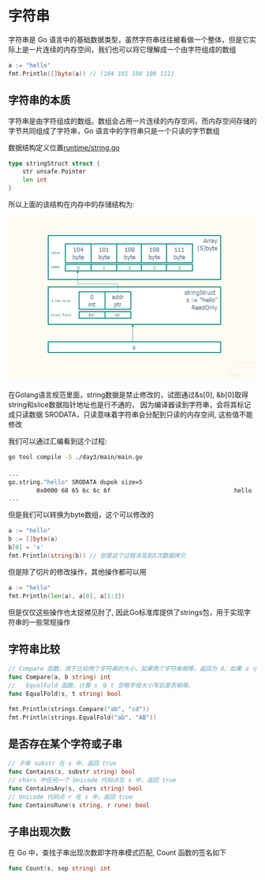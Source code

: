 # 字符串

字符串是 Go 语言中的基础数据类型，虽然字符串往往被看做一个整体，但是它实际上是一片连续的内存空间，我们也可以将它理解成一个由字符组成的数组

```go
a := "hello"
fmt.Println([]byte(a)) // [104 101 108 108 111]
```

## 字符串的本质

字符串是由字符组成的数组。数组会占用一片连续的内存空间，而内存空间存储的字节共同组成了字符串，Go 语言中的字符串只是一个只读的字节数组

数据结构定义位置[runtime/string.go](https://golang.org/src/runtime/string.go)
```go
type stringStruct struct {
	str unsafe.Pointer
	len int
}
```


所以上面的该结构在内存中的存储结构为:

![string_struct](../../image/string_struct.png)

在Golang语言规范里面，string数据是禁止修改的，试图通过&s[0], &b[0]取得string和slice数据指针地址也是行不通的， 因为编译器读到字符串，会将其标记成只读数据 SRODATA，只读意味着字符串会分配到只读的内存空间, 这些值不能修改

我们可以通过汇编看到这个过程:
```sh
go tool compile -S ./day3/main/main.go 

...
go.string."hello" SRODATA dupok size=5
        0x0000 68 65 6c 6c 6f                                   hello
...
```

但是我们可以转换为byte数组，这个可以修改的
```go
a := "hello"
b := []byte(a)
b[0] = 'x'
fmt.Println(string(b)) // 但是这个过程涉及到3次数据拷贝
```

但是除了切片的修改操作，其他操作都可以用
```go
a := "hello"
fmt.Println(len(a), a[0], a[1:3])
```

但是仅仅这些操作也太捉襟见肘了, 因此Go标准库提供了strings包，用于实现字符串的一些常规操作

## 字符串比较

```go
// Compare 函数，用于比较两个字符串的大小，如果两个字符串相等，返回为 0。如果 a 小于 b ，返回 -1 ，反之返回 1 。不推荐使用这个函数，直接使用 == != > < >= <= 等一系列运算符更加直观。
func Compare(a, b string) int 
//   EqualFold 函数，计算 s 与 t 忽略字母大小写后是否相等。
func EqualFold(s, t string) bool
```

```go
fmt.Println(strings.Compare("ab", "cd"))
fmt.Println(strings.EqualFold("ab", "AB"))
```

## 是否存在某个字符或子串

```go
// 子串 substr 在 s 中，返回 true
func Contains(s, substr string) bool
// chars 中任何一个 Unicode 代码点在 s 中，返回 true
func ContainsAny(s, chars string) bool
// Unicode 代码点 r 在 s 中，返回 true
func ContainsRune(s string, r rune) bool
```


## 子串出现次数

在 Go 中，查找子串出现次数即字符串模式匹配, Count 函数的签名如下

```go
func Count(s, sep string) int
```